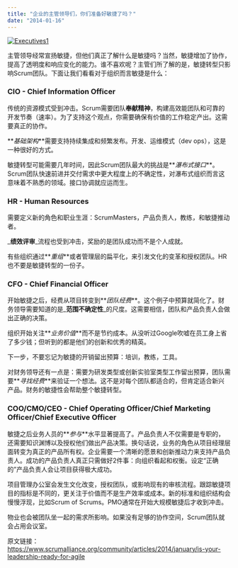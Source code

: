```yaml
---
title: "企业的主管领导们，你们准备好敏捷了吗？"
date: "2014-01-16"
---
```


[![Executives1](/wp-content/uploads/2014/01/Executives1.jpg)](/wp-content/uploads/2014/01/Executives1.jpg)

主管领导经常宣扬敏捷，但他们真正了解什么是敏捷吗？当然，敏捷增加了协作，提高了透明度和响应变化的能力。谁不喜欢呢？主管们所了解的是，敏捷转型只影响Scrum团队。下面让我们看看对于组织而言敏捷是什么：

### CIO - Chief Information Officer

传统的资源模式受到冲击。Scrum需要团队**奉献精神**，构建高效能团队和可靠的开发节奏（速率）。为了支持这个观点，你需要确保有价值的工作稳定产出。这需要真正的协作。

**_基础架构_**需要支持持续集成和频繁发布。开发、运维模式（dev ops），这是一种很好的方式。

敏捷转型可能需要几年时间，因此Scrum团队最大的挑战是**_瀑布式接口_**。Scrum团队快速前进并交付需求中更大程度上的不确定性，对瀑布式组织而言这意味着不熟悉的领域。接口协调就应运而生。

### HR - Human Resources

需要定义新的角色和职业生涯：ScrumMasters，产品负责人，教练，和敏捷推动者。

_**绩效评审**_流程也受到冲击，奖励的是团队成功而不是个人成就。

有些组织通过**_重组_**或者管理层的扁平化，来引发文化的变革和授权团队。HR也不要是敏捷转型的一份子。

### CFO - Chief Financial Officer

开始敏捷之后，经费从项目转变到**_团队经费_**。这个例子中预算就简化了。财务领导需要知道的是_**范围不确定性**_的尺度。这需要相信，团队和产品负责人会做出正确的决策。

组织开始关注**_业务价值_**而不是节约成本。从没听过Google吹嘘在员工身上省了多少钱；但听到的都是他们的创新和优秀的精英。

下一步，不要忘记为敏捷的开销留出预算：培训，教练，工具。

对财务领导还有一点是：需要为研发类型或创新实验室类型工作留出预算，团队需要**_寻找经费_**来验证一个想法。这不是对每个团队都适合的，但肯定适合新兴产品。财务的敏捷性会帮助整个敏捷转型。

### COO/CMO/CEO - Chief Operating Officer/Chief Marketing Officer/Chief Executive Officer

敏捷之后业务人员的**_参与_**水平显著提高了。产品负责人不仅需要是专职的，还需要知识渊博以及授权他们做出产品决策。换句话说，业务的角色从项目经理层面转变为真正的产品所有权。企业需要一个清晰的愿景和创新推动力来支持产品负责人。成功的产品负责人真正只需做好2件事：向组织看起和权衡。设定“正确的”产品负责人会让项目获得极大成功。

项目管理办公室会发生文化改变，授权团队，或影响现有的审核流程。跟踪敏捷项目的指标是不同的，更关注于价值而不是生产效率或成本。新的标准和组织结构会慢慢浮现，比如Scrum of Scrums。PMO通常在开始大规模敏捷后才收到冲击。

物业也会被团队坐一起的需求所影响。如果没有足够的协作空间，Scrum团队就会占用会议室。

原文链接：https://www.scrumalliance.org/community/articles/2014/january/is-your-leadership-ready-for-agile

